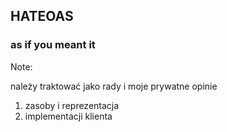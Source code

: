 ## HATEOAS
### as if you meant it

Note:

należy traktować jako rady i moje prywatne opinie

1. zasoby i reprezentacja
1. implementacji klienta
